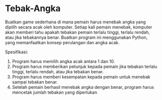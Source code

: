# Tebak-Angka
Buatkan game sederhana di mana pemain harus menebak angka yang dipilih secara acak oleh komputer. Setiap kali pemain menebak, komputer akan memberi tahu apakah tebakan pemain terlalu tinggi, terlalu rendah, atau jika tebakannya benar. Buatkan program ini menggunakan Python, yang memanfaatkan konsep perulangan dan angka acak.

Spesifikasi:
1. Program harus memilih angka acak antara 1 dan 10.
2. Program harus memberikan petunjuk kepada pemain jika tebakan terlalu tinggi, terlalu rendah, atau jika tebakan benar.
3. Program harus memberi kesempatan kepada pemain untuk menebak sampai tebakan benar.
4. Setelah pemain berhasil menebak angka dengan benar, program harus mencetak jumlah tebakan yang diperlukan
